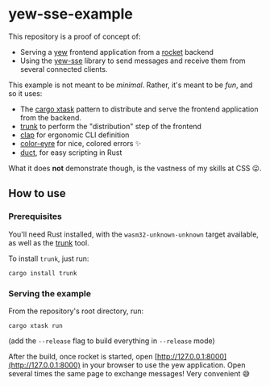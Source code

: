 yew-sse-example
===============

This repository is a proof of concept of:

- Serving a [yew](https://yew.rs) frontend application from a [rocket](https://rocket.rs) backend
- Using the [yew-sse](https://github.com/liquidnya/yew-sse) library to send messages and receive them from several connected clients.

This example is not meant to be *minimal*. Rather, it's meant to be *fun*, and so it uses:

- The [cargo xtask](https://github.com/matklad/cargo-xtask) pattern to distribute and serve the frontend application from the backend.
- [trunk](https://trunkrs.dev) to perform the "distribution" step of the frontend
- [clap](https://clap.rs/) for ergonomic CLI definition
- [color-eyre](https://github.com/yaahc/color-eyre) for nice, colored errors :sparkles:
- [duct](https://github.com/oconnor663/duct.rs), for easy scripting in Rust


What it does **not** demonstrate though, is the vastness of my skills at CSS :stuck_out_tongue:.

## How to use

### Prerequisites

You'll need Rust installed, with the `wasm32-unknown-unknown` target available, as well as the [trunk](https://trunkrs.dev) tool.

To install `trunk`, just run:

```
cargo install trunk
```

### Serving the example

From the repository's root directory, run:

```
cargo xtask run
```

(add the `--release` flag to build everything in `--release` mode)

After the build, once rocket is started, open [http://127.0.0.1:8000](http://127.0.0.1:8000) in your browser to use the yew application.
Open several times the same page to exchange messages! Very convenient :sweat_smile:
